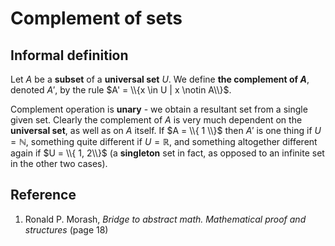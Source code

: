 # Complement of sets

## Informal definition

Let $A$ be a **subset** of a **universal set** $U$. We define **the complement of $A$**, denoted $A'$, by the rule $A' = \\{x \in U | x \notin A\\}$.

Complement operation is **unary** - we obtain a resultant set from a single given set. Clearly the complement of $A$ is very much dependent on the **universal set**, as well as on $A$ itself. If $A = \\{ 1 \\}$ then $A'$ is one thing if $U = \mathbb{N}$, something quite different if $U = \mathbb{R}$, and something altogether different again if $U = \\{ 1, 2\\}$ (a **singleton** set in fact, as opposed to an infinite set in the other two cases).

## Reference

1. Ronald P. Morash, *Bridge to abstract math. Mathematical proof and structures* (page 18)